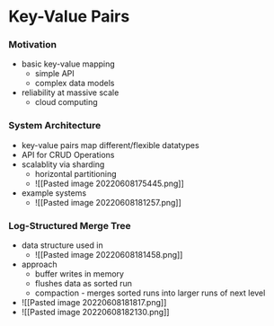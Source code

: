 # Key-Value Pairs
### Motivation
+ basic key-value mapping
	+ simple API
	+ complex data models
+ reliability at massive scale
	+ cloud computing

### System Architecture
+ key-value pairs map different/flexible datatypes
+ API for CRUD Operations
+ scalablity via sharding
	+ horizontal partitioning
	+ ![[Pasted image 20220608175445.png]]
+ example systems
	+ ![[Pasted image 20220608181257.png]]

### Log-Structured Merge Tree
+ data structure used in
	+ ![[Pasted image 20220608181458.png]]
+ approach
	+ buffer writes in memory
	+ flushes data as sorted run
	+ compaction - merges sorted runs into larger runs of next level
+ ![[Pasted image 20220608181817.png]]
+ ![[Pasted image 20220608182130.png]]

